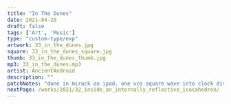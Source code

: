 ```yaml
---
title: "In The Dunes"
date: 2021-04-20
draft: false
tags: ['Art', 'Music']
type: "custom-type/exp"
artwork: 33_in_the_dunes.jpg
square: 33_in_the_dunes_square.jpg
thumb: 33_in_the_dunes_thumb.jpg
mp3: 33_in_the_dunes.mp3
artist: AncientAndroid
description: ""
patchNotes: "done in mirack on ipad. one vco square wave into clock divider with 8 outs going to 8 vcas and then 8 lfos modulating each vco and different frequencies. then into vcf, spring reverb by befaco, mirack tremelo, mi reverb and into texture synthesiser and out to mix."
nextPage: /works/2021/32_inside_an_internally_reflective_icosahedron/
---
```

